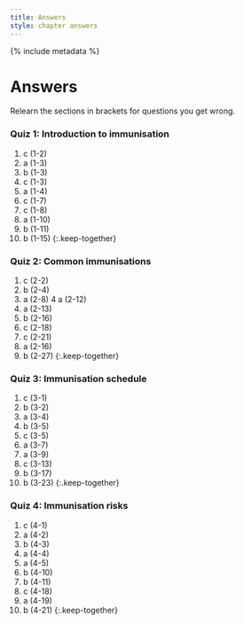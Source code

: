 ```yaml
---
title: Answers
style: chapter answers
---
```


{% include metadata %}

# Answers

Relearn the sections in brackets for questions you get wrong.

### Quiz 1: Introduction to immunisation

1.  c (1-2)
2.  a (1-3)
3.  b (1-3)
4.  c (1-3)
5.  a (1-4)
6.  c (1-7)
7.  c (1-8)
8.  a (1-10)
9.  b (1-11)
10. b (1-15)
{:.keep-together}

### Quiz 2: Common immunisations

1.  c (2-2)
2.  b (2-4)
3.  a (2-8)
4   a (2-12)
5.  a (2-13)
6.  b (2-16)
7.  c (2-18)
8.  c (2-21)
9.  a (2-16)
10. b (2-27)
{:.keep-together}

### Quiz 3: Immunisation schedule

1.  c (3-1)
2.  b (3-2)
3.  a (3-4)
4.  b (3-5)
5.  c (3-5)
6.  a (3-7)
7.  a (3-9)
8.  c (3-13)
9.  b (3-17)
10. b (3-23)
{:.keep-together}

### Quiz 4: Immunisation risks

1.  c (4-1)
2.  a (4-2)
3.  b (4-3)
4.  a (4-4)
5.  a (4-5)
6.  b (4-10)
7.  b (4-11)
8.  c (4-18)
9.  a (4-19)
10. b (4-21)
{:.keep-together}
